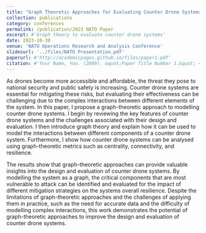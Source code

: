 ```yaml
---
title: "Graph Theoretic Approaches for Evaluating Counter Drone Systems"
collection: publications
category: conferences
permalink: /publication/2023 NATO Paper
excerpt: #'Graph theory to evaluate counter drone systems'
date: 2023-10-30
venue: 'NATO Operations Research and Analysis Conference'
slidesurl: '../files/NATO Presentation.pdf'
paperurl: #'http://academicpages.github.io/files/paper1.pdf'
citation: #'Your Name, You. (2009). &quot;Paper Title Number 1.&quot; <i>Journal 1</i>. 1(1).'
---
```


As drones become more accessible and affordable, the threat they pose to national security and public safety
is increasing. Counter drone systems are essential for mitigating these risks, but evaluating their effectiveness
can be challenging due to the complex interactions between different elements of the system. In this paper, I
propose a graph-theoretic approach to modelling counter drone systems. I begin by reviewing the key features
of counter drone systems and the challenges associated with their design and evaluation. I then introduce
graph theory and explain how it can be used to model the interactions between different components of a
counter drone system. Furthermore, I show how counter drone systems can be analysed using graph-theoretic
metrics such as centrality, connectivity, and resilience.

The results show that graph-theoretic approaches can provide valuable insights into the design and evaluation
of counter drone systems. By modelling the system as a graph, the critical components that are most vulnerable
to attack can be identified and evaluated for the impact of different mitigation strategies on the systems overall
resilience. Despite the limitations of graph-theoretic approaches and the challenges of applying them in
practice, such as the need for accurate data and the difficulty of modelling complex interactions, this work
demonstrates the potential of graph-theoretic approaches to improve the design and evaluation of counter
drone systems.